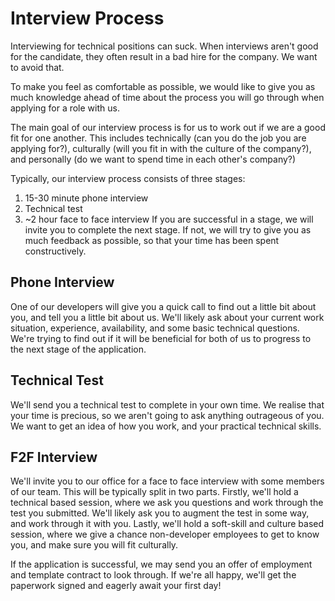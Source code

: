 # Interview Process
Interviewing for technical positions can suck. When interviews aren't good for the candidate, they often result in a bad hire for the company. We want to avoid that.  

To make you feel as comfortable as possible, we would like to give you as much knowledge ahead of time about the process you will go through when applying for a role with us.  

The main goal of our interview process is for us to work out if we are a good fit for one another. This includes technically (can you do the job you are applying for?), culturally (will you fit in with the culture of the company?), and personally (do we want to spend time in each other's company?)  

Typically, our interview process consists of three stages:
1. 15-30 minute phone interview
2. Technical test
3. ~2 hour face to face interview
If you are successful in a stage, we will invite you to complete the next stage. If not, we will try to give you as much feedback as possible, so that your time has been spent constructively.

## Phone Interview
One of our developers will give you a quick call to find out a little bit about you, and tell you a little bit about us.
We'll likely ask about your current work situation, experience, availability, and some basic technical questions. We're trying to find out if it will be beneficial for both of us to progress to the next stage of the application.

## Technical Test
We'll send you a technical test to complete in your own time. We realise that your time is precious, so we aren't going to ask anything outrageous of you. We want to get an idea of how you work, and your practical technical skills.

## F2F Interview
We'll invite you to our office for a face to face interview with some members of our team. This will be typically split in two parts.
Firstly, we'll hold a technical based session, where we ask you questions and work through the test you submitted. We'll likely ask you to augment the test in some way, and work through it with you.
Lastly, we'll hold a soft-skill and culture based session, where we give a chance non-developer employees to get to know you, and make sure you will fit culturally.

If the application is successful, we may send you an offer of employment and template contract to look through.
If we're all happy, we'll get the paperwork signed and eagerly await your first day!
